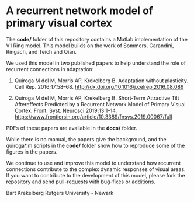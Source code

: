 # A recurrent network model of primary visual cortex

The **code/** folder of this repository contains a Matlab implementation of the V1 Ring model. 
This model builds on the work of Sommers, Carandini, Ringach, and Teich and Qian. 


We used this model in two published papers to help understand the role of recurrent connections in adaptation:

1. Quiroga M del M, Morris AP, Krekelberg B. Adaptation without plasticity. Cell Rep. 2016;17:58–68. http://dx.doi.org/10.1016/j.celrep.2016.08.089

2. Quiroga M del M, Morris AP, Krekelberg B. Short-Term Attractive Tilt Aftereffects Predicted by a Recurrent Network Model of Primary Visual Cortex. Front. Syst. Neurosci.2019;13:1–14. https://www.frontiersin.org/article/10.3389/fnsys.2019.00067/full

PDFs of these papers are available in the **docs/** folder. 

While there is no manual, the papers give the background, and the quiroga*.m scripts in the **code/** folder show how to reproduce some of the figures
in the papers. 

We continue to use and improve this model to understand how recurrent connections contribute to the complex dynamic responses of visual areas. 
If you want to contribute to the development of this model, please fork the repository and send pull-requests with bug-fixes or additions.

Bart Krekelberg 
Rutgers University - Newark








